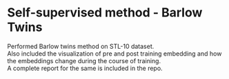 # Self-supervised method - Barlow Twins
Performed Barlow twins method on STL-10 dataset. <br>
Also included the visualization of pre and post training embedding and how the embeddings change during the course of training.<br>
A complete report for the same is included in the repo.
